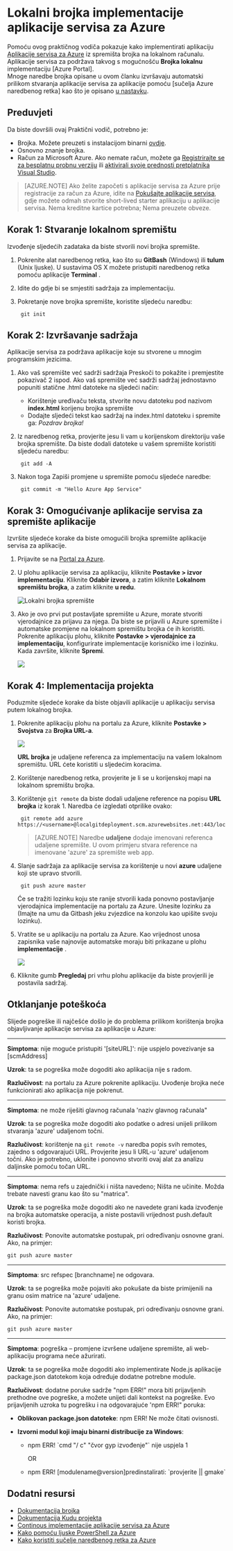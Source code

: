 <properties
    pageTitle="Lokalni brojka implementacije aplikacije servisa za Azure"
    description="Saznajte kako omogućiti lokalne implementacije brojka aplikacije servisa za Azure."
    services="app-service"
    documentationCenter=""
    authors="dariagrigoriu"
    manager="wpickett"
    editor="mollybos"/>

<tags
    ms.service="app-service"
    ms.workload="na"
    ms.tgt_pltfrm="na"
    ms.devlang="na"
    ms.topic="article"
    ms.date="06/13/2016"
    ms.author="dariagrigoriu"/>
    
# <a name="local-git-deployment-to-azure-app-service"></a>Lokalni brojka implementacije aplikacije servisa za Azure

Pomoću ovog praktičnog vodiča pokazuje kako implementirati aplikaciju [Aplikacije servisa za Azure] iz spremišta brojka na lokalnom računalu. Aplikacije servisa za podržava takvog s mogućnošću **Brojka lokalnu** implementaciju [Azure Portal].  
Mnoge naredbe brojka opisane u ovom članku izvršavaju automatski prilikom stvaranja aplikacije servisa za aplikacije pomoću [sučelja Azure naredbenog retka] kao što je opisano [u nastavku](app-service-web-get-started.md).

## <a name="prerequisites"></a>Preduvjeti

Da biste dovršili ovaj Praktični vodič, potrebno je:

- Brojka. Možete preuzeti s instalacijom binarni [ovdje](http://www.git-scm.com/downloads).  
- Osnovno znanje brojka.
- Račun za Microsoft Azure. Ako nemate račun, možete ga [Registrirajte se za besplatnu probnu verziju](https://azure.microsoft.com/pricing/free-trial) ili [aktivirali svoje prednosti pretplatnika Visual Studio](https://azure.microsoft.com/pricing/member-offers/msdn-benefits-details).

>[AZURE.NOTE] Ako želite započeti s aplikacije servisa za Azure prije registracije za račun za Azure, idite na [Pokušajte aplikacije servisa](http://go.microsoft.com/fwlink/?LinkId=523751), gdje možete odmah stvorite short-lived starter aplikaciju u aplikacije servisa. Nema kreditne kartice potrebna; Nema preuzete obveze.  

## <a name="Step1"></a>Korak 1: Stvaranje lokalnom spremištu

Izvođenje sljedećih zadataka da biste stvorili novi brojka spremište.

1. Pokrenite alat naredbenog retka, kao što su **GitBash** (Windows) ili **tulum** (Unix ljuske). U sustavima OS X možete pristupiti naredbenog retka pomoću aplikacije **Terminal** .

2. Idite do gdje bi se smjestiti sadržaja za implementaciju.

3. Pokretanje nove brojka spremište, koristite sljedeću naredbu:

        git init

## <a name="Step2"></a>Korak 2: Izvršavanje sadržaja

Aplikacije servisa za podržava aplikacije koje su stvorene u mnogim programskim jezicima. 

1. Ako vaš spremište već sadrži sadržaja Preskoči to pokažite i premjestite pokazivač 2 ispod. Ako vaš spremište već sadrži sadržaj jednostavno popuniti statične .html datoteke na sljedeći način: 

    - Korištenje uređivaču teksta, stvorite novu datoteku pod nazivom **index.html** korijenu brojka spremište
    - Dodajte sljedeći tekst kao sadržaj na index.html datoteku i spremite ga: *Pozdrav brojka!*
        
2. Iz naredbenog retka, provjerite jesu li vam u korijenskom direktoriju vaše brojka spremište. Da biste dodali datoteke u vašem spremište koristiti sljedeću naredbu:

        git add -A 

4. Nakon toga Zapiši promjene u spremište pomoću sljedeće naredbe:

        git commit -m "Hello Azure App Service"

## <a name="Step3"></a>Korak 3: Omogućivanje aplikacije servisa za spremište aplikacije

Izvršite sljedeće korake da biste omogućili brojka spremište aplikacije servisa za aplikacije.

1. Prijavite se na [Portal za Azure].

2. U plohu aplikacije servisa za aplikaciju, kliknite **Postavke > izvor implementaciju**. Kliknite **Odabir izvora**, a zatim kliknite **Lokalnom spremištu brojka**, a zatim kliknite **u redu**.  

    ![Lokalni brojka spremište](./media/app-service-deploy-local-git/local_git_selection.png)

3. Ako je ovo prvi put postavljate spremište u Azure, morate stvoriti vjerodajnice za prijavu za njega. Da biste se prijavili u Azure spremište i automatske promjene na lokalnom spremištu brojka će ih koristiti. Pokrenite aplikaciju plohu, kliknite **Postavke > vjerodajnice za implementaciju**, konfigurirate implementacije korisničko ime i lozinku. Kada završite, kliknite **Spremi**.

    ![](./media/app-service-deploy-local-git/deployment_credentials.png)

## <a name="Step4"></a>Korak 4: Implementacija projekta

Poduzmite sljedeće korake da biste objavili aplikacije u aplikaciju servisa putem lokalnog brojka.

1. Pokrenite aplikaciju plohu na portalu za Azure, kliknite **Postavke > Svojstva** za **Brojka URL-a**.

    ![](./media/app-service-deploy-local-git/git_url.png)

    **URL brojka** je udaljene referenca za implementaciju na vašem lokalnom spremištu. URL ćete koristiti u sljedećim koracima.

2. Korištenje naredbenog retka, provjerite je li se u korijenskoj mapi na lokalnom spremištu brojka.

3. Korištenje `git remote` da biste dodali udaljene reference na popisu **URL brojka** iz korak 1. Naredba će izgledati otprilike ovako:

        git remote add azure https://<username>@localgitdeployment.scm.azurewebsites.net:443/localgitdeployment.git         
    > [AZURE.NOTE] Naredbe **udaljene** dodaje imenovani referenca udaljene spremište. U ovom primjeru stvara reference na imenovane 'azure' za spremište web app.

4. Slanje sadržaja za aplikacije servisa za korištenje u novi **azure** udaljene koji ste upravo stvorili.

        git push azure master

    Će se tražiti lozinku koju ste ranije stvorili kada ponovno postavljanje vjerodajnica implementacije na portalu za Azure. Unesite lozinku za (Imajte na umu da Gitbash jeku zvjezdice na konzolu kao upišite svoju lozinku). 
       
5. Vratite se u aplikaciju na portalu za Azure. Kao vrijednost unosa zapisnika vaše najnovije automatske moraju biti prikazane u plohu **implementacije** . 

    ![](./media/app-service-deploy-local-git/deployment_history.png)

6. Kliknite gumb **Pregledaj** pri vrhu plohu aplikacije da biste provjerili je postavila sadržaj. 
    
## <a name="Step5"></a>Otklanjanje poteškoća

Slijede pogreške ili najčešće došlo je do problema prilikom korištenja brojka objavljivanje aplikacije servisa za aplikacije u Azure:

****

**Simptoma**: nije moguće pristupiti '[siteURL]': nije uspjelo povezivanje sa [scmAddress]

**Uzrok**: ta se pogreška može dogoditi ako aplikacija nije s radom.

**Razlučivost**: na portalu za Azure pokrenite aplikaciju. Uvođenje brojka neće funkcionirati ako aplikacija nije pokrenut. 


****

**Simptoma**: ne može riješiti glavnog računala 'naziv glavnog računala"

**Uzrok**: ta se pogreška može dogoditi ako podatke o adresi unijeli prilikom stvaranja 'azure' udaljenom točni.

**Razlučivost**: korištenje na `git remote -v` naredba popis svih remotes, zajedno s odgovarajući URL. Provjerite jesu li URL-u 'azure' udaljenom točni. Ako je potrebno, uklonite i ponovno stvoriti ovaj alat za analizu daljinske pomoću točan URL.

****

**Simptoma**: nema refs u zajednički i ništa navedeno; Ništa ne učinite. Možda trebate navesti granu kao što su "matrica".

**Uzrok**: ta se pogreška može dogoditi ako ne navedete grani kada izvođenje na brojka automatske operacija, a niste postavili vrijednost push.default koristi brojka.

**Razlučivost**: Ponovite automatske postupak, pri određivanju osnovne grani. Ako, na primjer:

    git push azure master

****

**Simptoma**: src refspec [branchname] ne odgovara.

**Uzrok**: ta se pogreška može pojaviti ako pokušate da biste primijenili na granu osim matrice na 'azure' udaljene.

**Razlučivost**: Ponovite automatske postupak, pri određivanju osnovne grani. Ako, na primjer:

    git push azure master

****

**Simptoma**: pogreška – promjene izvršene udaljene spremište, ali web-aplikaciju programa neće ažurirati.

**Uzrok**: ta se pogreška može dogoditi ako implementirate Node.js aplikacije package.json datotekom koja određuje dodatne potrebne module.

**Razlučivost**: dodatne poruke sadrže "npm ERR!" mora biti prijavljenih prethodne ove pogreške, a možete unijeti dali kontekst na pogreške. Evo prijavljenih uzroka tu pogrešku i na odgovarajuće 'npm ERR!" poruka:

* **Oblikovan package.json datoteke**: npm ERR! Ne može čitati ovisnosti.

* **Izvorni modul koji imaju binarni distribucije za Windows**:

    * npm ERR! \`cmd "/ c" "čvor gyp izvođenje"\` nije uspjela 1

        OR

    * npm ERR! [modulename@version]predinstalirati: \`provjerite || gmake\`


## <a name="additional-resources"></a>Dodatni resursi

* [Dokumentacija brojka](http://git-scm.com/documentation)
* [Dokumentacija Kudu projekta](https://github.com/projectkudu/kudu/wiki)
* [Continous implementacije aplikacije servisa za Azure](app-service-continuous-deployment.md)
* [Kako pomoću ljuske PowerShell za Azure](../powershell-install-configure.md)
* [Kako koristiti sučelje naredbenog retka za Azure](../xplat-cli-install.md)

[Aplikacije servisa za Azure]: https://azure.microsoft.com/documentation/articles/app-service-changes-existing-services/
[Azure Developer Center]: http://www.windowsazure.com/en-us/develop/overview/
[Portal za Azure]: https://portal.azure.com
[Git website]: http://git-scm.com
[Installing Git]: http://git-scm.com/book/en/Getting-Started-Installing-Git
[Azure sučelje naredbenog retka]: https://azure.microsoft.com/en-us/documentation/articles/xplat-cli-azure-resource-manager/

[Using Git with CodePlex]: http://codeplex.codeplex.com/wikipage?title=Using%20Git%20with%20CodePlex&referringTitle=Source%20control%20clients&ProjectName=codeplex
[Quick Start - Mercurial]: http://mercurial.selenic.com/wiki/QuickStart
